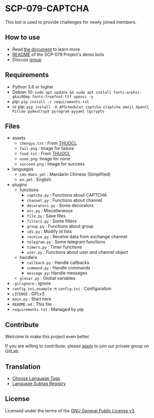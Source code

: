# SCP-079-CAPTCHA

This bot is used to provide challenges for newly joined members.

## How to use

- Read [the document](https://scp-079.org/captcha/) to learn more
- [README](https://scp-079.org/readme/) of the SCP-079 Project's demo bots
- Discuss [group](https://t.me/SCP_079_CHAT)

## Requirements

- Python 3.6 or higher
- Debian 10: `sudo apt update && sudo apt install fonts-arphic-gkai00mp fonts-freefont-ttf opencc -y`
- pip: `pip install -r requirements.txt` 
- or pip: `pip install -U APScheduler captcha claptcha emoji OpenCC Pillow pyAesCrypt pyrogram pyyaml tgcrypto`

## Files

- assets
    - `chengyu.txt` : From [THUOCL](http://thuocl.thunlp.org)
    - `fail.png` : Image for failure
    - `food.txt` : From [THUOCL](http://thuocl.thunlp.org)
    - `none.png`: Image for none
    - `succeed.png` : Image for success
- languages
   - `cmn-Hans.yml` : Mandarin Chinese (Simplified)
   - `en.yml` : English
- plugins
    - functions
        - `captcha.py` : Functions about CAPTCHA
        - `channel.py` : Functions about channel
        - `decorators.py` : Some decorators
        - `etc.py` : Miscellaneous
        - `file.py` : Save files
        - `filters.py` : Some filters
        - `group.py` : Functions about group
        - `ids.py` : Modify id lists
        - `receive.py` : Receive data from exchange channel
        - `telegram.py` : Some telegram functions
        - `timers.py` : Timer functions
        - `user.py` : Functions about user and channel object
    - handlers
        - `callback.py` : Handle callbacks
        - `command.py` : Handle commands
        - `message.py`: Handle messages
    - `glovar.py` : Global variables
- `.gitignore` : Ignore
- `config.ini.example` -> `config.ini` : Configuration
- `LICENSE` : GPLv3
- `main.py` : Start here
- `README.md` : This file
- `requirements.txt` : Managed by pip

## Contribute

Welcome to make this project even better.

If you are willing to contribute, please [apply](https://t.me/SCP_079_TICKET_BOT) to join our private group on GitLab.

## Translation

- [Choose Language Tags](https://www.w3.org/International/questions/qa-choosing-language-tags)
- [Language Subtag Registry](https://www.iana.org/assignments/language-subtag-registry/language-subtag-registry)

## License

Licensed under the terms of the [GNU General Public License v3](LICENSE).
